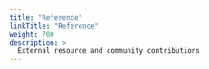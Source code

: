 ```yaml
---
title: "Reference"
linkTitle: "Reference"
weight: 700
description: >
  External resource and community contributions
---
```


